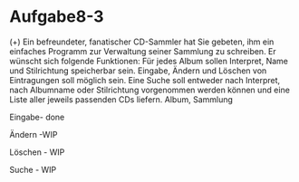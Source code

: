 # Aufgabe8-3
(+) Ein befreundeter, fanatischer CD-Sammler hat Sie gebeten, ihm ein einfaches Programm zur Verwaltung seiner Sammlung zu schreiben. Er wünscht sich folgende Funktionen: Für jedes Album sollen Interpret, Name und Stilrichtung speicherbar sein. Eingabe, Ändern und Löschen von Eintragungen soll möglich sein. Eine Suche soll entweder nach Interpret, nach Albumname oder Stilrichtung vorgenommen werden können und eine Liste aller jeweils passenden CDs liefern. Album, Sammlung

Eingabe- done 

Ändern -WIP

Löschen - WIP

Suche - WIP
